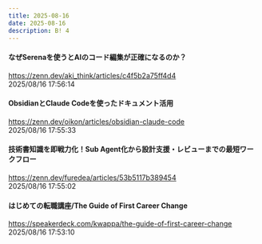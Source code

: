 ```yaml
---
title: 2025-08-16
date: 2025-08-16
description: B! 4
---
```


#### なぜSerenaを使うとAIのコード編集が正確になるのか？
https://zenn.dev/aki_think/articles/c4f5b2a75ff4d4<br>
2025/08/16 17:56:14<br>


#### ObsidianとClaude Codeを使ったドキュメント活用
https://zenn.dev/oikon/articles/obsidian-claude-code<br>
2025/08/16 17:55:33<br>


#### 技術書知識を即戦力化！Sub Agent化から設計支援・レビューまでの最短ワークフロー
https://zenn.dev/furedea/articles/53b5117b389454<br>
2025/08/16 17:55:02<br>


#### はじめての転職講座/The Guide of First Career Change
https://speakerdeck.com/kwappa/the-guide-of-first-career-change<br>
2025/08/16 17:53:10<br>


